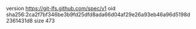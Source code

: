 version https://git-lfs.github.com/spec/v1
oid sha256:2ca2f7bf346be3b9fd25dfd8ada66d04af29e26a93eb46a96d5198d2361431d8
size 473
